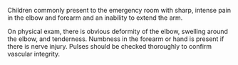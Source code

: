 Children commonly present to the emergency room with sharp, intense pain in the elbow and forearm and an inability to extend the arm.

On physical exam, there is obvious deformity of the elbow, swelling around the elbow, and tenderness. Numbness in the forearm or hand is present if there is nerve injury. Pulses should be checked thoroughly to confirm vascular integrity.